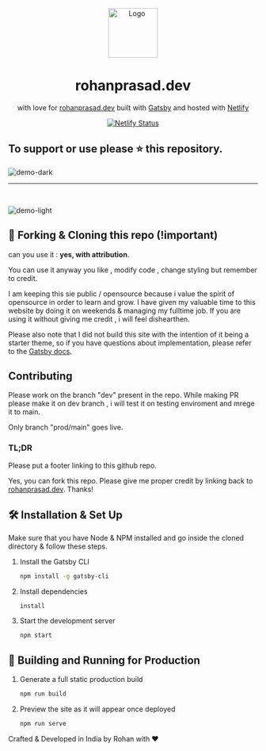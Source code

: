 <div align="center">
  <img alt="Logo" src="https://raw.githubusercontent.com/rohanprasadofficial/react-portfolio/prod/src/images/logo.png" width="100" />
</div>
<h1 align="center">
  rohanprasad.dev
</h1>
<p align="center">
  with love for <a href="https://rohanprasad.dev" target="_blank">rohanprasad.dev</a> built with <a href="https://www.gatsbyjs.org/" target="_blank">Gatsby</a> and hosted with <a href="https://www.netlify.com/" target="_blank">Netlify</a>
</p>

<p align="center">
  <a href="https://app.netlify.com/sites/distracted-golick-75381e/deploys" target="_blank">
    <img src="https://api.netlify.com/api/v1/badges/7486bd2e-18b1-4257-bf51-4a5a7865890e/deploy-status" alt="Netlify Status" />
  </a>
</p>

## To support or use please ⭐ this repository.

![demo-dark](https://raw.githubusercontent.com/rohanprasadofficial/react-portfolio/main/src/images/dark-demo.png)
<br/>

<hr/>
<br/>

![demo-light](https://raw.githubusercontent.com/rohanprasadofficial/react-portfolio/main/src/images/light-demo.pn)

## 🚨 Forking & Cloning this repo (!important)

can you use it : **yes, with attribution**.

You can use it anyway you like , modify code , change styling but remember to credit.

I am keeping this sie public / opensource because i value the spirit of opensource in order to learn and grow. I have given my valuable time to this website by doing it on weekends & managing my fulltime job.
If you are using it without giving me credit , i will feel dishearthen.

Please also note that I did not build this site with the intention of it being a starter theme, so if you have questions about implementation, please refer to the [Gatsby docs](https://www.gatsbyjs.org/docs/).

## Contributing

Please work on the branch "dev" present in the repo.
While making PR please make it on dev branch , i will test it on testing enviroment and mrege it to main.

Only branch "prod/main" goes live.

### TL;DR

Please put a footer linking to this github repo.

Yes, you can fork this repo. Please give me proper credit by linking back to [rohanprasad.dev](https://rohanprasad.dev). Thanks!

## 🛠 Installation & Set Up

Make sure that you have Node & NPM installed and go inside the cloned directory & follow these steps.

1. Install the Gatsby CLI

   ```sh
   npm install -g gatsby-cli
   ```

2. Install dependencies

   ```npm
   install
   ```

3. Start the development server

   ```sh
   npm start
   ```

## 🚀 Building and Running for Production

1. Generate a full static production build

   ```sh
   npm run build
   ```

1. Preview the site as it will appear once deployed

   ```sh
   npm run serve
   ```

Crafted & Developed in India by Rohan with ❤️
